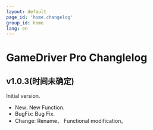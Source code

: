 ```yaml
---
layout: default
page_id: 'home.changelog'
group_id: home
lang: en
---
```

# GameDriver Pro Changlelog

## v1.0.3(时间未确定)
Initial version.

+ New: New Function.
+ BugFix: Bug Fix.
+ Change: Rename、 Functional modification。
